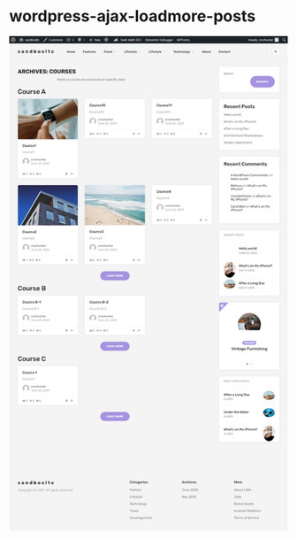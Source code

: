# wordpress-ajax-loadmore-posts
<img src="demo photo/screencapture-localhost-sandboxltc-courses-2023-06-26-14_08_05.png"/>
